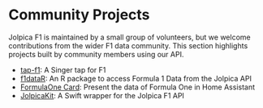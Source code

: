 # Community Projects

Jolpica F1 is maintained by a small group of volunteers, but we welcome contributions from the wider F1 data community. This section highlights projects built by community members using our API.

- [tap-f1](https://github.com/ReubenFrankel/tap-f1): A Singer tap for F1
- [f1dataR](https://github.com/SCasanova/f1dataR): An R package to access Formula 1 Data from the Jolpica API
- [FormulaOne Card](https://github.com/marcokreeft87/formulaone-card): Present the data of Formula One in Home Assistant
- [JolpicaKit](https://github.com/fantasia-y/JolpicaKit): A Swift wrapper for the Jolpica F1 API
